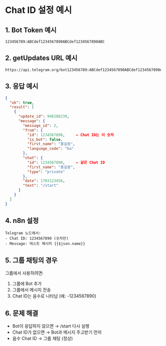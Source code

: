 # Chat ID 설정 예시

## 1. Bot Token 예시
```
123456789:ABCdef1234567890ABCdef1234567890ABC
```

## 2. getUpdates URL 예시
```
https://api.telegram.org/bot123456789:ABCdef1234567890ABCdef1234567890ABC/getUpdates
```

## 3. 응답 예시
```json
{
  "ok": true,
  "result": [
    {
      "update_id": 946208239,
      "message": {
        "message_id": 2,
        "from": {
          "id": 1234567890,     ← Chat ID는 이 숫자
          "is_bot": false,
          "first_name": "홍길동",
          "language_code": "ko"
        },
        "chat": {
          "id": 1234567890,     ← 같은 Chat ID 
          "first_name": "홍길동",
          "type": "private"
        },
        "date": 1703123456,
        "text": "/start"
      }
    }
  ]
}
```

## 4. n8n 설정
```
Telegram 노드에서:
- Chat ID: 1234567890 (숫자만)
- Message: 테스트 메시지 {{$json.name}}
```

## 5. 그룹 채팅의 경우
그룹에서 사용하려면:
1. 그룹에 Bot 추가
2. 그룹에서 메시지 전송
3. Chat ID는 음수로 나타남 (예: -1234567890)

## 6. 문제 해결
- Bot이 응답하지 않으면 → /start 다시 실행
- Chat ID가 없으면 → Bot과 메시지 주고받기 먼저
- 음수 Chat ID → 그룹 채팅 (정상)